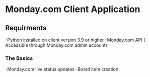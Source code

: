 # <a href='https://upload.wikimedia.org/wikipedia/commons/a/a2/Large-monday_black_whiteBG-left.png'/></a>

# Monday.com Client Application

## Requirments
-Python installed on client version 3.9 or higher
-Monday.com API ( Accessible through Monday.com admin account)

### The Basics
-Monday.com live status updates
-Board item creation 



